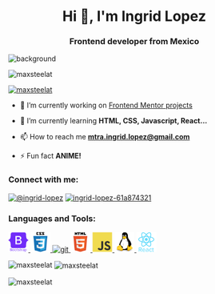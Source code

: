 <h1 align="center">Hi 👋, I'm Ingrid Lopez</h1>
<h3 align="center">Frontend developer from Mexico</h3>

![background](https://github.com/user-attachments/assets/61f967f5-7c09-400e-a710-b6f3a0e6e815)


<p align="left"> <img src="https://komarev.com/ghpvc/?username=maxsteelat&label=Profile%20views&color=0e75b6&style=flat" alt="maxsteelat" /> </p>

<p align="left"> <a href="https://github.com/ryo-ma/github-profile-trophy"><img src="https://github-profile-trophy.vercel.app/?username=maxsteelat" alt="maxsteelat" /></a> </p>

- 🔭 I’m currently working on [Frontend Mentor projects](https://www.frontendmentor.io/profile/MaxSteelAT)

- 🌱 I’m currently learning **HTML, CSS, Javascript, React...**

- 📫 How to reach me **mtra.ingrid.lopez@gmail.com**

- ⚡ Fun fact **ANIME!**

<h3 align="left">Connect with me:</h3>
<p align="left">
<a href="https://codepen.io/@ingrid-lopez" target="blank"><img align="center" src="https://raw.githubusercontent.com/rahuldkjain/github-profile-readme-generator/master/src/images/icons/Social/codepen.svg" alt="@ingrid-lopez" height="30" width="40" /></a>
<a href="https://linkedin.com/in/ingrid-lopez-61a874321" target="blank"><img align="center" src="https://raw.githubusercontent.com/rahuldkjain/github-profile-readme-generator/master/src/images/icons/Social/linked-in-alt.svg" alt="ingrid-lopez-61a874321" height="30" width="40" /></a>
</p>

<h3 align="left">Languages and Tools:</h3>
<p align="left"> <a href="https://getbootstrap.com" target="_blank" rel="noreferrer"> <img src="https://raw.githubusercontent.com/devicons/devicon/master/icons/bootstrap/bootstrap-plain-wordmark.svg" alt="bootstrap" width="40" height="40"/> </a> <a href="https://www.w3schools.com/css/" target="_blank" rel="noreferrer"> <img src="https://raw.githubusercontent.com/devicons/devicon/master/icons/css3/css3-original-wordmark.svg" alt="css3" width="40" height="40"/> </a> <a href="https://git-scm.com/" target="_blank" rel="noreferrer"> <img src="https://www.vectorlogo.zone/logos/git-scm/git-scm-icon.svg" alt="git" width="40" height="40"/> </a> <a href="https://www.w3.org/html/" target="_blank" rel="noreferrer"> <img src="https://raw.githubusercontent.com/devicons/devicon/master/icons/html5/html5-original-wordmark.svg" alt="html5" width="40" height="40"/> </a> <a href="https://developer.mozilla.org/en-US/docs/Web/JavaScript" target="_blank" rel="noreferrer"> <img src="https://raw.githubusercontent.com/devicons/devicon/master/icons/javascript/javascript-original.svg" alt="javascript" width="40" height="40"/> </a> <a href="https://www.linux.org/" target="_blank" rel="noreferrer"> <img src="https://raw.githubusercontent.com/devicons/devicon/master/icons/linux/linux-original.svg" alt="linux" width="40" height="40"/> </a> <a href="https://reactjs.org/" target="_blank" rel="noreferrer"> <img src="https://raw.githubusercontent.com/devicons/devicon/master/icons/react/react-original-wordmark.svg" alt="react" width="40" height="40"/> </a> </p>

<p><img align="left" src="https://github-readme-stats.vercel.app/api/top-langs?username=maxsteelat&show_icons=true&locale=en&layout=compact" alt="maxsteelat" /></p>

<p>&nbsp;<img align="center" src="https://github-readme-stats.vercel.app/api?username=maxsteelat&show_icons=true&locale=en" alt="maxsteelat" /></p>

<p><img align="center" src="https://github-readme-streak-stats.herokuapp.com/?user=maxsteelat&" alt="maxsteelat" /></p>
